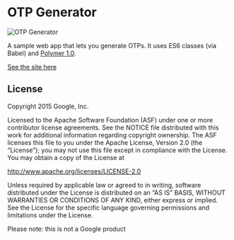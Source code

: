 # OTP Generator

![OTP Generator](https://aerotwist.com/static/blog/guitar-tuner/grabs.png)

A sample web app that lets you generate OTPs. It uses ES6 classes (via Babel) and [Polymer 1.0](https://www.polymer-project.org/1.0/).

[See the site here](https://otp-generator.appspot.com/)

## License

Copyright 2015 Google, Inc.

Licensed to the Apache Software Foundation (ASF) under one or more contributor license agreements. See the NOTICE file distributed with this work for additional information regarding copyright ownership. The ASF licenses this file to you under the Apache License, Version 2.0 (the “License”); you may not use this file except in compliance with the License. You may obtain a copy of the License at

http://www.apache.org/licenses/LICENSE-2.0

Unless required by applicable law or agreed to in writing, software distributed under the License is distributed on an “AS IS” BASIS, WITHOUT WARRANTIES OR CONDITIONS OF ANY KIND, either express or implied. See the License for the specific language governing permissions and limitations under the License.

Please note: this is not a Google product
